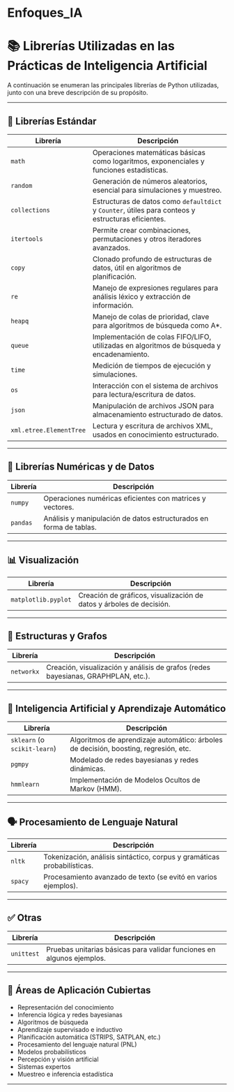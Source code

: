 # Enfoques_IA
# 📚 Librerías Utilizadas en las Prácticas de Inteligencia Artificial

 A continuación se enumeran las principales librerías de Python utilizadas, junto con una breve descripción de su propósito.

---

## 🔧 Librerías Estándar

| Librería | Descripción |
|----------|-------------|
| `math` | Operaciones matemáticas básicas como logaritmos, exponenciales y funciones estadísticas. |
| `random` | Generación de números aleatorios, esencial para simulaciones y muestreo. |
| `collections` | Estructuras de datos como `defaultdict` y `Counter`, útiles para conteos y estructuras eficientes. |
| `itertools` | Permite crear combinaciones, permutaciones y otros iteradores avanzados. |
| `copy` | Clonado profundo de estructuras de datos, útil en algoritmos de planificación. |
| `re` | Manejo de expresiones regulares para análisis léxico y extracción de información. |
| `heapq` | Manejo de colas de prioridad, clave para algoritmos de búsqueda como A*. |
| `queue` | Implementación de colas FIFO/LIFO, utilizadas en algoritmos de búsqueda y encadenamiento. |
| `time` | Medición de tiempos de ejecución y simulaciones. |
| `os` | Interacción con el sistema de archivos para lectura/escritura de datos. |
| `json` | Manipulación de archivos JSON para almacenamiento estructurado de datos. |
| `xml.etree.ElementTree` | Lectura y escritura de archivos XML, usados en conocimiento estructurado. |

---

## 🧮 Librerías Numéricas y de Datos

| Librería | Descripción |
|----------|-------------|
| `numpy` | Operaciones numéricas eficientes con matrices y vectores. |
| `pandas` | Análisis y manipulación de datos estructurados en forma de tablas. |

---

## 📊 Visualización

| Librería | Descripción |
|----------|-------------|
| `matplotlib.pyplot` | Creación de gráficos, visualización de datos y árboles de decisión. |

---

## 🔗 Estructuras y Grafos

| Librería | Descripción |
|----------|-------------|
| `networkx` | Creación, visualización y análisis de grafos (redes bayesianas, GRAPHPLAN, etc.). |

---

## 🧠 Inteligencia Artificial y Aprendizaje Automático

| Librería | Descripción |
|----------|-------------|
| `sklearn` (o `scikit-learn`) | Algoritmos de aprendizaje automático: árboles de decisión, boosting, regresión, etc. |
| `pgmpy` | Modelado de redes bayesianas y redes dinámicas. |
| `hmmlearn` | Implementación de Modelos Ocultos de Markov (HMM). |

---

## 🗣 Procesamiento de Lenguaje Natural

| Librería | Descripción |
|----------|-------------|
| `nltk` | Tokenización, análisis sintáctico, corpus y gramáticas probabilísticas. |
| `spacy` | Procesamiento avanzado de texto (se evitó en varios ejemplos). |

---

## ✅ Otras

| Librería | Descripción |
|----------|-------------|
| `unittest` | Pruebas unitarias básicas para validar funciones en algunos ejemplos. |

---

## 🧪 Áreas de Aplicación Cubiertas

- Representación del conocimiento
- Inferencia lógica y redes bayesianas
- Algoritmos de búsqueda
- Aprendizaje supervisado e inductivo
- Planificación automática (STRIPS, SATPLAN, etc.)
- Procesamiento del lenguaje natural (PNL)
- Modelos probabilísticos
- Percepción y visión artificial
- Sistemas expertos
- Muestreo e inferencia estadística

---

